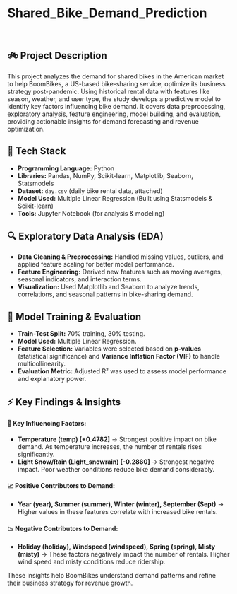 # Shared_Bike_Demand_Prediction
</br>

## 🚲 Project Description
This project analyzes the demand for shared bikes in the American market to help BoomBikes, a US-based bike-sharing service, optimize its business strategy post-pandemic. Using historical rental data with features like season, weather, and user type, the study develops a predictive model to identify key factors influencing bike demand. It covers data preprocessing, exploratory analysis, feature engineering, model building, and evaluation, providing actionable insights for demand forecasting and revenue optimization.

## 🔧 Tech Stack  

- **Programming Language:** Python  
- **Libraries:** Pandas, NumPy, Scikit-learn, Matplotlib, Seaborn, Statsmodels  
- **Dataset:** `day.csv` (daily bike rental data, attached)  
- **Model Used:** Multiple Linear Regression (Built using Statsmodels & Scikit-learn)  
- **Tools:** Jupyter Notebook (for analysis & modeling)  

## 🔍 Exploratory Data Analysis (EDA)

- **Data Cleaning & Preprocessing:** Handled missing values, outliers, and applied feature scaling for better model performance.  
- **Feature Engineering:** Derived new features such as moving averages, seasonal indicators, and interaction terms.  
- **Visualization:** Used Matplotlib and Seaborn to analyze trends, correlations, and seasonal patterns in bike-sharing demand.  

## 🚀 Model Training & Evaluation

- **Train-Test Split:** 70% training, 30% testing.  
- **Model Used:** Multiple Linear Regression.  
- **Feature Selection:** Variables were selected based on **p-values** (statistical significance) and **Variance Inflation Factor (VIF)** to handle multicollinearity.  
- **Evaluation Metric:** Adjusted R² was used to assess model performance and explanatory power.  

## ⚡ Key Findings & Insights  



#### 🔹 Key Influencing Factors:  
- **Temperature (temp) [+0.4782]** → Strongest positive impact on bike demand. As temperature increases, the number of rentals rises significantly.  
- **Light Snow/Rain (Light_snowrain) [-0.2860]** → Strongest negative impact. Poor weather conditions reduce bike demand considerably.  

#### 📈 Positive Contributors to Demand:  
- **Year (year), Summer (summer), Winter (winter), September (Sept)** → Higher values in these features correlate with increased bike rentals.  

#### 📉 Negative Contributors to Demand:  
- **Holiday (holiday), Windspeed (windspeed), Spring (spring), Misty (misty)** → These factors negatively impact the number of rentals. Higher wind speed and misty conditions reduce ridership.  

These insights help BoomBikes understand demand patterns and refine their business strategy for revenue growth.  
